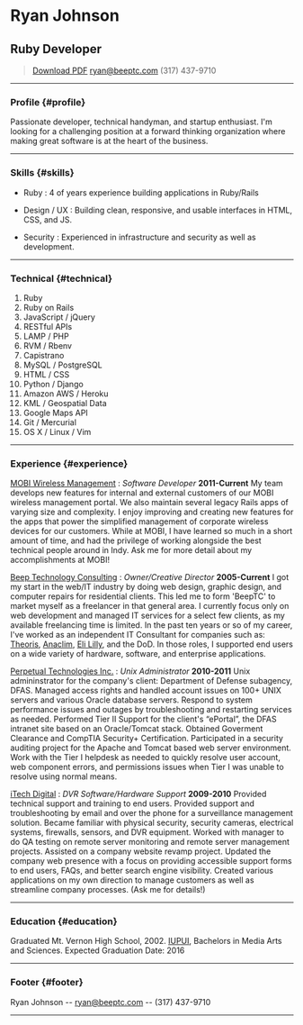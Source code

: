 # Ryan Johnson
## Ruby Developer

> [Download PDF](resume.pdf)
> [ryan@beeptc.com](ryan@beeptc.com)
> (317) 437-9710

------

### Profile {#profile}

Passionate developer, technical handyman, and startup enthusiast. I'm looking for a challenging position at a forward thinking organization where making great software is at the heart of the business.

------

### Skills {#skills}

* Ruby
  : 4 of years experience building applications in Ruby/Rails

* Design / UX
  : Building clean, responsive, and usable interfaces in HTML, CSS, and JS.

* Security
  : Experienced in infrastructure and security as well as development.

-------

### Technical {#technical}

1. Ruby
1. Ruby on Rails
1. JavaScript / jQuery
1. RESTful APIs
1. LAMP / PHP
1. RVM / Rbenv
1. Capistrano
1. MySQL / PostgreSQL
1. HTML / CSS
1. Python / Django
1. Amazon AWS / Heroku
1. KML / Geospatial Data
1. Google Maps API
1. Git / Mercurial
1. OS X / Linux / Vim

------

### Experience {#experience}

[MOBI Wireless Management](http://mobiwm.com)
: *Software Developer*
  __2011-Current__
  My team develops new features for internal and external customers of our MOBI wireless management portal. We also maintain several legacy Rails apps of varying size and complexity. I enjoy improving and creating new features for the apps that power the simplified management of corporate wireless devices for our customers. While at MOBI, I have learned so much in a short amount of time, and had the privilege of working alongside the best technical people around in Indy. Ask me for more detail about my accomplishments at MOBI!

[Beep Technology Consulting](http://beeptc.com)
: *Owner/Creative Director*
  __2005-Current__
  I got my start in the web/IT industry by doing web design, graphic design, and computer repairs for residential clients. This led me to form 'BeepTC' to market myself as a freelancer in that general area. I currently focus only on web development and managed IT services for a select few clients, as my available freelancing time is limited. In the past ten years or so of my career, I've worked as an independent IT Consultant for companies such as: [Theoris](http://theoris.com), [Anaclim](http://anaclim.com), [Eli Lilly](http://lilly.com), and the DoD. In those roles, I supported end users on a wide variety of hardware, software, and enterprise applications.

[Perpetual Technologies Inc.](http://pti.net)
: *Unix Administrator*
  __2010-2011__
  Unix admininstrator for the company's client: Department of Defense subagency, DFAS. Managed access rights and handled account issues on 100+ UNIX servers and various Oracle database servers. Respond to system performance issues and outages by troubleshooting and restarting services as needed. Performed Tier II Support for the client's “ePortal”, the DFAS intranet site based on an Oracle/Tomcat stack. Obtained Goverment Clearance and CompTIA Security+ Certification. Participated in a security auditing project for the Apache and Tomcat based web server environment. Work with the Tier I helpdesk as needed to quickly resolve user account, web component errors, and permissions issues when Tier I was unable to resolve using normal means.

[iTech Digital](http://itechdigital.com)
: *DVR Software/Hardware Support*
  __2009-2010__
  Provided technical support and training to end users. Provided support and troubleshooting by email and over the phone for a surveillance management solution. Became familiar with physical security, security cameras, electrical systems, firewalls, sensors, and DVR equipment. Worked with manager to do QA testing on remote server monitoring and remote server management projects. Assisted on a company website revamp project. Updated the company web presence with a focus on providing accessible support forms to end users, FAQs, and better search engine visibility. Created various applications on my own direction to manage customers as well as streamline company processes. (Ask me for details!)

------

### Education {#education}

Graduated Mt. Vernon High School, 2002.
[IUPUI](http://iupui.edu), Bachelors in Media Arts and Sciences. Expected Graduation Date: 2016

------

### Footer {#footer}

Ryan Johnson -- [ryan@beeptc.com](ryan@beeptc.com) -- (317) 437-9710

------
